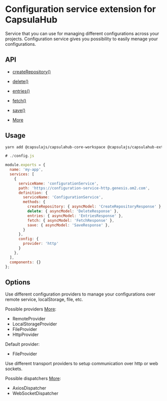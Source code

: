 # Configuration service extension for CapsulaHub

Service that you can use for managing different configurations across your projects.
Configuration service gives you possibility to easily menage your configurations.

## API

- [createRepository()](#createRepository--api)
- [delete()](#delete--api)
- [entries()](#entries-api)
- [fetch()](#fetch--api)
- [save()](#save--api)

- [More](https://github.com/capsulajs/configuration-service/blob/develop/src/api/ConfigurationServiceTypes.ts)

## Usage

```bash
yarn add @capsulajs/capsulahub-core-workspace @capsulajs/capsulahub-extensions-configuration
```

```javascript
# ./config.js

module.exports = {
  name: 'my-app',
  services: [
    {
      serviceName: 'configurationService',
      path: 'https://configuration-service-http.genesis.om2.com',
      definition: {
        serviceName: 'ConfigurationService',
        methods: {
          createRepository: { asyncModel: 'CreateRepositoryResponse' },
          delete: { asyncModel: 'DeleteResponse' },
          entries: { asyncModel: 'EntriesResponse' },
          fetch: { asyncModel: 'FetchResponse' },
          save: { asyncModel: 'SaveResponse' },
        }
      },
      config: {
        provider: 'http'
      }
    },
  ],
  components: {}
};
```

## Options

Use different configuration providers to manage your configurations over remote service, localStorage, file, etc.

Possible providers [More](https://github.com/capsulajs/configuration-service/tree/develop/src/provider):

- RemoteProvider
- LocalStorageProvider
- FileProvider
- HttpProvider

Default provider:

- FileProvider

Use different transport providers to setup communication over http or web sockets.

Possible dispatchers [More](https://github.com/capsulajs/capsulajs-transport-providers):

- AxiosDispatcher
- WebSocketDispatcher
